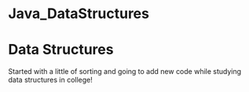 # Java_DataStructures
<h1>Data Structures </h1>

<p> Started with a little of sorting and going to add new code while studying data structures in college! </p>